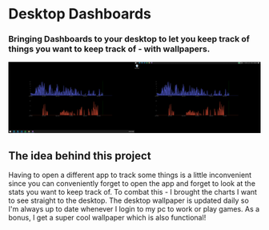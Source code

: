 # Desktop Dashboards
### Bringing Dashboards to your desktop to let you keep track of things you want to keep track of - with wallpapers.

![](images/sample_dashboard.png)

## The idea behind this project 
Having to open a different app to track some things is a little inconvenient since you can conveniently forget to open the app and forget to look at the stats you want to keep track of. To combat this - I brought the charts I want to see straight to the desktop. The desktop wallpaper is updated daily so I'm always up to date whenever I login to my pc to work or play games. As a bonus, I get a super cool wallpaper which is also functional!